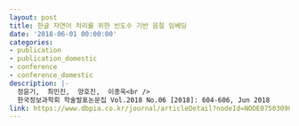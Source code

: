 ```yaml
---
layout: post
title: 한글 자연어 처리를 위한 빈도수 기반 음절 임베딩
date: '2018-06-01 00:00:00'
categories:
- publication
- publication_domestic
- conference
- conference_domestic
description: |-
  정윤기,  최민진,  양호진,  이종욱<br />
  한국정보과학회 학술발표논문집 Vol.2018 No.06 [2018]: 604-606, Jun 2018
link: https://www.dbpia.co.kr/journal/articleDetail?nodeId=NODE07503090
---
```



